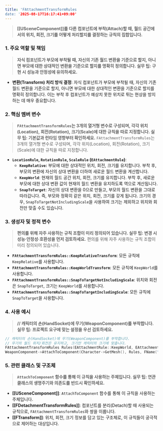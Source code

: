 ```yaml
---
title: 'FAttachmentTransformRules
date: '2025-08-17T16:17:41+09:00'
---
```




> **[[USceneComponent]]를 다른 컴포넌트에 부착(Attach)할 때, 월드 공간에서의 위치, 회전, 크기를 어떻게 처리할지를 결정하는 규칙의 집합입니다.**

### **1. 주요 역할 및 책임**
> **자식 컴포넌트가 부모에 부착될 때, 자신의 기존 월드 변환을 기준으로 할지, 아니면 부모에 대한 상대적인 변환을 기준으로 할지를 명확히 정의합니다. 실무 팁: 구현 시 성능과 안정성에 유의하세요.**
* **변환(Transform) 처리 방식 결정**:
	자식 컴포넌트가 부모에 부착될 때, 자신의 기존 월드 변환을 기준으로 할지, 아니면 부모에 대한 상대적인 변환을 기준으로 할지를 명확히 정의합니다. 이는 부착 후 컴포넌트가 예상치 못한 위치로 튀는 현상을 방지하는 데 매우 중요합니다.

### **2. 핵심 멤버 변수**
> **`FAttachmentTransformRules`는 3개의 열거형 변수로 구성되며, 각각 위치(Location), 회전(Rotation), 크기(Scale)에 대한 규칙을 따로 지정합니다. 실무 팁: 기본값과 런타임 영향부터 확인하세요.**
`FAttachmentTransformRules`는 3개의 열거형 변수로 구성되며, 각각 위치(Location), 회전(Rotation), 크기(Scale)에 대한 규칙을 따로 지정합니다.
* **`LocationRule`, `RotationRule`, `ScaleRule` (`EAttachmentRule`)**:
	* **`KeepRelative`:**
		부모에 대한 상대적인 위치, 회전, 크기를 유지합니다. 부착 후, 부모의 변환에 자신의 상대 변환을 더하여 새로운 월드 변환을 계산합니다.
    * **`KeepWorld`**:
    	현재의 월드 공간 위치, 회전, 크기를 유지합니다. 부착 후, 새로운 부모에 대한 상대 변환 값이 현재의 월드 변환을 유지하도록 역으로 계산됩니다.
    * **`SnapToTarget`**:
    	자신의 상대 변환을 0으로 만들고, 부모의 월드 변환을 그대로 따라갑니다. 즉, 부모와 정확히 같은 위치, 회전, 크기를 갖게 됩니다. 크기의 경우, `SnapToTargetNotIncludingScale`을 사용하여 크기는 제외하고 위치와 회전만 맞출 수도 있습니다.

### **3. 생성자 및 정적 변수**
> **편의를 위해 자주 사용하는 규칙 조합이 미리 정의되어 있습니다. 실무 팁: 변경 시 성능·안정성·호환성을 먼저 검토하세요.**
편의를 위해 자주 사용하는 규칙 조합이 미리 정의되어 있습니다.
* **`FAttachmentTransformRules::KeepRelativeTransform`**:
	모든 규칙에 `KeepRelative`를 사용합니다.
* **`FAttachmentTransformRules::KeepWorldTransform`**:
	모든 규칙에 `KeepWorld`를 사용합니다.
* **`FAttachmentTransformRules::SnapToTargetNotIncludingScale`**:
	위치와 회전은 `SnapToTarget`, 크기는 `KeepWorld`를 사용합니다.
* **`FAttachmentTransformRules::SnapToTargetIncludingScale`**:
	모든 규칙에 `SnapToTarget`을 사용합니다.

### **4. 사용 예시**
> **// 캐릭터의 손(HandSocket)에 무기(WeaponComponent)를 부착합니다. 실무 팁: 프로젝트 요구에 맞는 설정을 우선 검토하세요.**
```cpp
// 캐릭터의 손(HandSocket)에 무기(WeaponComponent)를 부착합니다.
// 무기의 월드 위치/회전은 유지하고, 크기만 캐릭터의 크기에 맞춥니다.
FAttachmentTransformRules Rules(EAttachmentRule::KeepWorld, EAttachmentRule::KeepWorld, EAttachmentRule::SnapToTarget, false);
WeaponComponent->AttachToComponent(Character->GetMesh(), Rules, FName("HandSocket"));
```

### **5. 관련 클래스 및 구조체**
> **`AttachToComponent` 함수를 통해 이 규칙을 사용하는 주체입니다. 실무 팁: 연관 클래스의 생명주기와 의존도를 반드시 확인하세요.**
* **[[USceneComponent]]**:
	`AttachToComponent` 함수를 통해 이 규칙을 사용하는 주체입니다.
* **[[FDetachmentTransformRules]]**:
	컴포넌트를 분리(Detach)할 때 사용되는 규칙으로, `FAttachmentTransformRules`와 쌍을 이룹니다.
* **[[FTransform]]**:
	위치, 회전, 크기 정보를 담고 있는 구조체로, 이 규칙들이 궁극적으로 제어하는 대상입니다.
